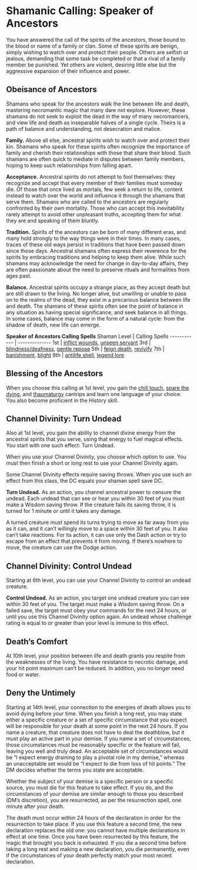 # Shamanic Calling: Speaker of Ancestors
You have answered the call of the spirits of the ancestors, those bound to the blood or name of a family or clan. Some of these spirits are benign, simply wishing to watch over and protect their people. Others are selfish or jealous, demanding that some task be completed or that a rival of a family member be punished. Yet others are violent, desiring little else but the aggressive expansion of their influence and power.

## Obeisance of Ancestors
Shamans who speak for the ancestors walk the line between life and death, mastering necromantic magic that many dare not explore. However, these shamans do not seek to exploit the dead in the way of many necromancers, and view life and death as inseparable halves of a single cycle. Theirs is a path of balance and understanding, not desecration and malice.

**Family.** Above all else, ancestral spirits wish to watch over and protect their kin. Shamans who speak for these spirits often recognize the importance of family and cherish their relationships with those that share their blood. Such shamans are often quick to mediate in disputes between family members, hoping to keep such relationships from falling apart.

**Acceptance.** Ancestral spirits do not attempt to fool themselves: they recognize and accept that every member of their families must someday die. Of those that once lived as mortals, few seek a return to life, content instead to watch over the world and influence it through the shamans that serve them. Shamans who are called to the ancestors are regularly confronted by their own mortality. Those who can accept this inevitability rarely attempt to avoid other unpleasant truths, accepting them for what they are and speaking of them bluntly.

**Tradition.** Spirits of the ancestors can be born of many different eras, and many hold strongly to the way things were in their times. In many cases, traces of these old ways persist in traditions that have been passed down since those days. Ancestral shamans often express their reverence for the spirits by embracing traditions and helping to keep them alive. While such shamans may acknowledge the need for change in day-to-day affairs, they are often passionate about the need to preserve rituals and formalities from ages past.

**Balance.** Ancestral spirits occupy a strange place, as they accept death but are still drawn to the living. No longer alive, but unwilling or unable to pass on to the realms of the dead, they exist in a precarious balance between life and death. The shamans of these spirits often see the point of balance in any situation as having special significance, and seek balance in all things. In some cases, balance may come in the form of a natural cycle: from the shadow of death, new life can emerge.

**Speaker of Ancestors Calling Spells**
Shaman Level | Calling Spells
------------ | --------------
1st | [inflict wounds](../../Magic/Spells/inflict-wounds.md), [unseen servant](../../Magic/Spells/unseen-servant.md)
3rd | [blindness/deafness](../../Magic/Spells/blindness-deafness.md), [gentle repose](../../Magic/Spells/gentle-repose.md)
5th | [feign death](../../Magic/Spells/feign-death.md), [revivify](../../Magic/Spells/revivify.md)
7th | [banishment](../../Magic/Spells/banishment.md), [blight](../../Magic/Spells/blight.md)
9th | [antilife shell](../../Magic/Spells/antilife-shell.md), [legend lore](../../Magic/Spells/legend-lore.md)

## Blessing of the Ancestors
When you choose this calling at 1st level, you gain the [chill touch](../../Magic/Spells/chill-touch.md), [spare the dying](../../Magic/Spells/spare-the-dying.md), and [thaumaturgy](../../Magic/Spells/thaumaturgy.md) cantrips and learn one language of your choice. You also become proficient in the History skill.

## Channel Divinity: Turn Undead
Also at 1st level, you gain the ability to channel divine energy from the ancestral spirits that you serve, using that energy to fuel magical effects. You start with one such effect: Turn Undead.

When you use your Channel Divinity, you choose which option to use. You must then finish a short or long rest to use your Channel Divinity again.

Some Channel Divinity effects require saving throws. When you use such an effect from this class, the DC equals your shaman spell save DC.

**Turn Undead.** As an action, you channel ancestral power to censure the undead. Each undead that can see or hear you within 30 feet of you must make a Wisdom saving throw. If the creature fails its saving throw, it is turned for 1 minute or until it takes any damage.

A turned creature must spend its turns trying to move as far away from you as it can, and it can’t willingly move to a space within 30 feet of you. It also can’t take reactions. For its action, it can use only the Dash action or try to escape from an effect that prevents it from moving. If there’s nowhere to move, the creature can use the Dodge action.

## Channel Divinity: Control Undead
Starting at 6th level, you can use your Channel Divinity to control an undead creature.

**Control Undead.** As an action, you target one undead creature you can see within 30 feet of you. The target must make a Wisdom saving throw. On a failed save, the target must obey your commands for the next 24 hours, or until you use this Channel Divinity option again. An undead whose challenge rating is equal to or greater than your level is immune to this effect.

## Death’s Comfort
At 10th level, your position between life and death grants you respite from the weaknesses of the living. You have resistance to necrotic damage, and your hit point maximum can’t be reduced. In addition, you no longer need food or water.

## Deny the Untimely
Starting at 14th level, your connection to the energies of death allows you to avoid dying before your time. When you finish a long rest, you may state either a specific creature or a set of specific circumstance that you expect will be responsible for your death at some point in the next 24 hours. If you name a creature, that creature does not have to deal the deathblow, but it must play an active part in your demise. If you name a set of circumstances, those circumstances must be reasonably specific or the feature will fail, leaving you well and truly dead. An acceptable set of circumstances would be “I expect energy draining to play a pivotal role in my demise,” whereas an unacceptable set would be “I expect to die from loss of hit points.” The DM decides whether the terms you state are acceptable.

Whether the subject of your demise is a specific person or a specific source, you must die for this feature to take effect. If you do, and the circumstances of your demise are similar enough to those you described (DM’s discretion), you are resurrected, as per the resurrection spell, one minute after your death.

The death must occur within 24 hours of the declaration in order for the resurrection to take place. If you use this feature a second time, the new declaration replaces the old one: you cannot have multiple declarations in effect at one time. Once you have been resurrected by this feature, the magic that brought you back is exhausted. If you die a second time before taking a long rest and making a new declaration, you die permanently, even if the circumstances of your death perfectly match your most recent declaration.

